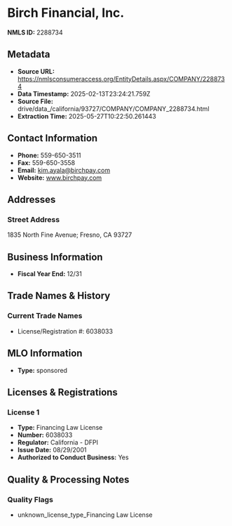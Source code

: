 # Birch Financial, Inc.

**NMLS ID:** 2288734

## Metadata
- **Source URL:** https://nmlsconsumeraccess.org/EntityDetails.aspx/COMPANY/2288734
- **Data Timestamp:** 2025-02-13T23:24:21.759Z
- **Source File:** drive/data_/california/93727/COMPANY/COMPANY_2288734.html
- **Extraction Time:** 2025-05-27T10:22:50.261443

## Contact Information
- **Phone:** 559-650-3511
- **Fax:** 559-650-3558
- **Email:** kim.ayala@birchpay.com
- **Website:** www.birchpay.com

## Addresses
### Street Address
1835 North Fine Avenue; Fresno, CA 93727

## Business Information
- **Fiscal Year End:** 12/31

## Trade Names & History
### Current Trade Names
- License/Registration #: 6038033

## MLO Information
- **Type:** sponsored

## Licenses & Registrations

### License 1
- **Type:** Financing Law License
- **Number:** 6038033
- **Regulator:** California - DFPI
- **Issue Date:** 08/29/2001
- **Authorized to Conduct Business:** Yes

## Quality & Processing Notes
### Quality Flags
- unknown_license_type_Financing Law License
